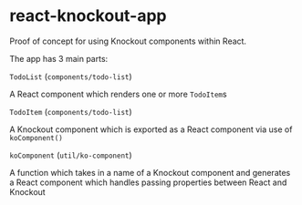 # react-knockout-app

Proof of concept for using Knockout components within React.

The app has 3 main parts:

`TodoList` (`components/todo-list`)

A React component which renders one or more `TodoItem`s

`TodoItem` (`components/todo-list`)

A Knockout component which is exported as a React component via use of `koComponent()`

`koComponent` (`util/ko-component`)

A function which takes in a name of a Knockout component and generates a React component which handles passing properties between React and Knockout
